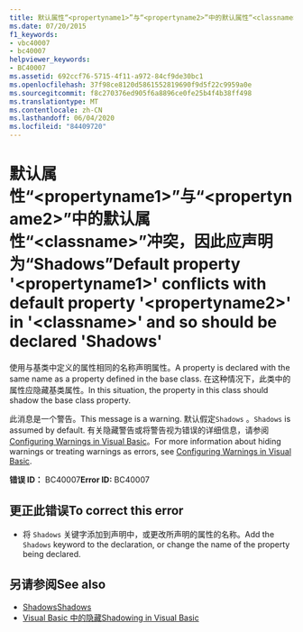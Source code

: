 ```yaml
---
title: 默认属性“<propertyname1>”与“<propertyname2>”中的默认属性“<classname>”冲突，因此应声明为“Shadows”
ms.date: 07/20/2015
f1_keywords:
- vbc40007
- bc40007
helpviewer_keywords:
- BC40007
ms.assetid: 692ccf76-5715-4f11-a972-84cf9de30bc1
ms.openlocfilehash: 37f98ce8120d5861552819690f9d5f22c9959a0e
ms.sourcegitcommit: f8c270376ed905f6a8896ce0fe25b4f4b38ff498
ms.translationtype: MT
ms.contentlocale: zh-CN
ms.lasthandoff: 06/04/2020
ms.locfileid: "84409720"
---
```

# <a name="default-property-propertyname1-conflicts-with-default-property-propertyname2-in-classname-and-so-should-be-declared-shadows"></a><span data-ttu-id="f2fa8-102">默认属性“\<propertyname1>”与“\<propertyname2>”中的默认属性“\<classname>”冲突，因此应声明为“Shadows”</span><span class="sxs-lookup"><span data-stu-id="f2fa8-102">Default property '\<propertyname1>' conflicts with default property '\<propertyname2>' in '\<classname>' and so should be declared 'Shadows'</span></span>
<span data-ttu-id="f2fa8-103">使用与基类中定义的属性相同的名称声明属性。</span><span class="sxs-lookup"><span data-stu-id="f2fa8-103">A property is declared with the same name as a property defined in the base class.</span></span> <span data-ttu-id="f2fa8-104">在这种情况下，此类中的属性应隐藏基类属性。</span><span class="sxs-lookup"><span data-stu-id="f2fa8-104">In this situation, the property in this class should shadow the base class property.</span></span>  
  
 <span data-ttu-id="f2fa8-105">此消息是一个警告。</span><span class="sxs-lookup"><span data-stu-id="f2fa8-105">This message is a warning.</span></span> <span data-ttu-id="f2fa8-106">默认假定`Shadows` 。</span><span class="sxs-lookup"><span data-stu-id="f2fa8-106">`Shadows` is assumed by default.</span></span> <span data-ttu-id="f2fa8-107">有关隐藏警告或将警告视为错误的详细信息，请参阅 [Configuring Warnings in Visual Basic](/visualstudio/ide/configuring-warnings-in-visual-basic)。</span><span class="sxs-lookup"><span data-stu-id="f2fa8-107">For more information about hiding warnings or treating warnings as errors, see [Configuring Warnings in Visual Basic](/visualstudio/ide/configuring-warnings-in-visual-basic).</span></span>  
  
 <span data-ttu-id="f2fa8-108">**错误 ID：** BC40007</span><span class="sxs-lookup"><span data-stu-id="f2fa8-108">**Error ID:** BC40007</span></span>  
  
## <a name="to-correct-this-error"></a><span data-ttu-id="f2fa8-109">更正此错误</span><span class="sxs-lookup"><span data-stu-id="f2fa8-109">To correct this error</span></span>  
  
- <span data-ttu-id="f2fa8-110">将 `Shadows` 关键字添加到声明中，或更改所声明的属性的名称。</span><span class="sxs-lookup"><span data-stu-id="f2fa8-110">Add the `Shadows` keyword to the declaration, or change the name of the property being declared.</span></span>  
  
## <a name="see-also"></a><span data-ttu-id="f2fa8-111">另请参阅</span><span class="sxs-lookup"><span data-stu-id="f2fa8-111">See also</span></span>

- [<span data-ttu-id="f2fa8-112">Shadows</span><span class="sxs-lookup"><span data-stu-id="f2fa8-112">Shadows</span></span>](../modifiers/shadows.md)
- [<span data-ttu-id="f2fa8-113">Visual Basic 中的隐藏</span><span class="sxs-lookup"><span data-stu-id="f2fa8-113">Shadowing in Visual Basic</span></span>](../../programming-guide/language-features/declared-elements/shadowing.md)
